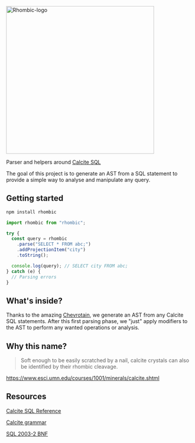 <img src="https://unpkg.com/rhombic@0.0.1/docs/rhombic-logo.svg" alt="Rhombic-logo" width="400px" />

Parser and helpers around [Calcite SQL](https://calcite.apache.org/docs/reference.html)

The goal of this project is to generate an AST from a SQL statement to provide a simple way to analyse and manipulate any query.

## Getting started

```bash
npm install rhombic
```

```ts
import rhombic from "rhombic";

try {
  const query = rhombic
    .parse("SELECT * FROM abc;")
    .addProjectionItem("city")
    .toString();

  console.log(query); // SELECT city FROM abc;
} catch (e) {
  // Parsing errors
}
```

## What's inside?

Thanks to the amazing [Chevrotain](https://sap.github.io/chevrotain), we generate an AST from any Calcite SQL statements. After this first parsing phase, we "just" apply modifiers to the AST to perform any wanted operations or analysis.

## Why this name?

> Soft enough to be easily scratched by a nail, calcite crystals can also be identified by their rhombic cleavage.

https://www.esci.umn.edu/courses/1001/minerals/calcite.shtml

## Resources

[Calcite SQL Reference](https://calcite.apache.org/docs/reference.html)

[Calcite grammar](https://github.com/apache/calcite/blob/master/core/src/main/codegen/templates/Parser.jj)

[SQL 2003-2 BNF](https://github.com/ronsavage/SQL/blob/master/sql-2003-2.bnf)
